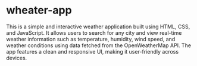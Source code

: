 # wheater-app
This is a simple and interactive weather application built using HTML, CSS, and JavaScript. It allows users to search for any city and view real-time weather information such as temperature, humidity, wind speed, and weather conditions using data fetched from the OpenWeatherMap API. The app features a clean and responsive UI, making it user-friendly across devices.
